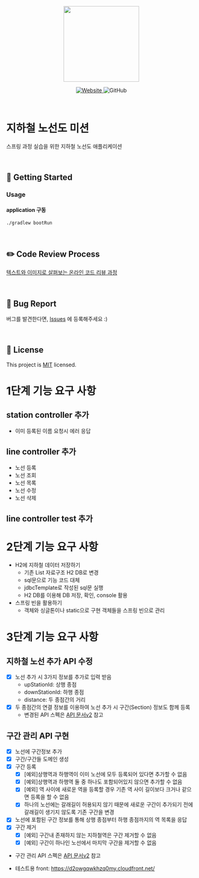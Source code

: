 <p align="center">
    <img width="200px;" src="https://raw.githubusercontent.com/woowacourse/atdd-subway-admin-frontend/master/images/main_logo.png"/>
</p>
<p align="center">
  <a href="https://techcourse.woowahan.com/c/Dr6fhku7" alt="woowacuorse subway">
    <img alt="Website" src="https://img.shields.io/website?url=https%3A%2F%2Fedu.nextstep.camp%2Fc%2FR89PYi5H">
  </a>
  <img alt="GitHub" src="https://img.shields.io/github/license/woowacourse/atdd-subway-path">
</p>

<br>

# 지하철 노선도 미션
스프링 과정 실습을 위한 지하철 노선도 애플리케이션

<br>

## 🚀 Getting Started
### Usage

#### application 구동

```
./gradlew bootRun
```

<br>

## ✏️ Code Review Process
[텍스트와 이미지로 살펴보는 온라인 코드 리뷰 과정](https://github.com/next-step/nextstep-docs/tree/master/codereview)

<br>

## 🐞 Bug Report

버그를 발견한다면, [Issues](https://github.com/woowacourse/atdd-subway-path/issues) 에 등록해주세요 :)

<br>

## 📝 License

This project is [MIT](https://github.com/woowacourse/atdd-subway-map/blob/master/LICENSE) licensed.

# 1단계 기능 요구 사항

## station controller 추가

- 이미 등록된 이름 요청시 에러 응답

## line controller 추가

- 노선 등록
- 노선 조회
- 노선 목록
- 노선 수정
- 노선 삭제

## line controller test 추가

# 2단계 기능 요구 사항

- H2에 지하철 데이터 저장하기
    - 기존 List 자료구조 H2 DB로 변경
    - sql문으로 기능 코드 대체
    - jdbcTemplate로 작성된 sql문 실행
    - H2 DB를 이용해 DB 저장, 확인, console 활용
- 스프링 빈을 활용하기
    - 객체와 싱글톤이나 static으로 구현 객체들을 스프링 빈으로 관리

# 3단계 기능 요구 사항

## 지하철 노선 추가 API 수정

- [x] 노선 추가 시 3가지 정보를 추가로 입력 받음
    - upStationId: 상행 종점
    - downStationId: 하행 종점
    - distance: 두 종점간의 거리
- [x] 두 종점간의 연결 정보를 이용하여 노선 추가 시 구간(Section) 정보도 함께 등록
    - 변경된 API 스펙은 [API 문서v2](https://github.com/jinyoungchoi95/atdd-subway-map.git) 참고

## 구간 관리 API 구현

- [x] 노선에 구간정보 추가
- [x] 구간/구간들 도메인 생성
- [x] 구간 등록
    - [x] [예외]상행역과 하행역이 이미 노선에 모두 등록되어 있다면 추가할 수 없음
    - [x] [예외]상행역과 하행역 둘 중 하나도 포함되어있지 않으면 추가할 수 없음
    - [x] [예외] 역 사이에 새로운 역을 등록할 경우 기존 역 사이 길이보다 크거나 같으면 등록을 할 수 없음
    - [x] 하나의 노선에는 갈래길이 허용되지 않기 때문에 새로운 구간이 추가되기 전에 갈래길이 생기지 않도록 기존 구간을 변경
- [x] 노선에 포함된 구간 정보를 통해 상행 종점부터 하행 종점까지의 역 목록을 응답
- [x] 구간 제거
    - [x] [예외] 구간내 존재하지 않는 지하철역은 구간 제거할 수 없음
    - [x] [예외] 구간이 하나인 노선에서 마지막 구간을 제거할 수 없음
- 구간 관리 API 스펙은 [API 문서v2](https://github.com/jinyoungchoi95/atdd-subway-map.git) 참고

- 테스트용 front: https://d2owgqwkhzq0my.cloudfront.net/
